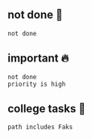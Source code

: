 ## not done 📑

```tasks
not done
```

## important 🔥

```tasks
not done
priority is high
```

## college tasks 🎒

```tasks
path includes Faks
```

